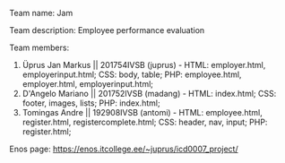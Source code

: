 Team name: Jam

Team description: Employee performance evaluation

Team members:

1. Üprus Jan Markus || 201754IVSB (juprus) - HTML: employer.html, employerinput.html; CSS: body, table; PHP: employee.html, employer.html, employerinput.html;
2. D'Angelo Mariano || 201752IVSB (madang) - HTML: index.html; CSS: footer, images, lists; PHP: index.html;
3. Tomingas Andre || 192908IVSB (antomi) - HTML: employee.html, register.html, registercomplete.html; CSS: header, nav, input; PHP: register.html;

Enos page: https://enos.itcollege.ee/~juprus/icd0007_project/
